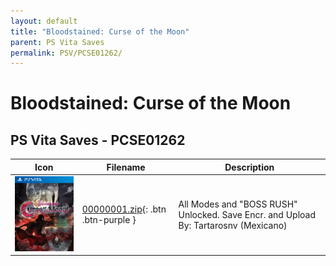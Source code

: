 ```yaml
---
layout: default
title: "Bloodstained: Curse of the Moon"
parent: PS Vita Saves
permalink: PSV/PCSE01262/
---
```

# Bloodstained: Curse of the Moon

## PS Vita Saves - PCSE01262

| Icon | Filename | Description |
|------|----------|-------------|
| ![Bloodstained: Curse of the Moon](icon0.png) | [00000001.zip](00000001.zip){: .btn .btn-purple } | All Modes and &#34;BOSS RUSH&#34; Unlocked.  Save Encr. and Upload By: Tartarosnv (Mexicano)  |
